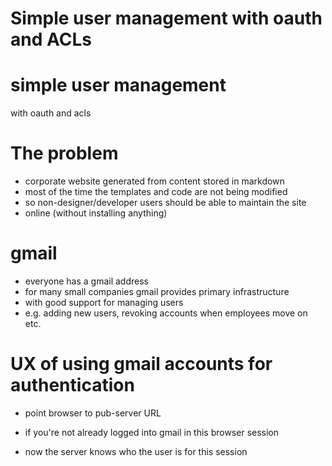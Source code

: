 # Simple user management with oauth and ACLs

# simple user management
with oauth and acls

# The problem
- corporate website generated from content stored in markdown
- most of the time the templates and code are not being modified
- so non-designer/developer users should be able to maintain the site
- online (without installing anything)

# gmail
- everyone has a gmail address
- for many small companies gmail provides primary infrastructure
- with good support for managing users
- e.g. adding new users, revoking accounts when employees move on etc.

# UX of using gmail accounts for authentication
- point browser to pub-server URL

[](/images/pub-server-login.png)

- if you're not already logged into gmail in this browser session

[](/images/google-login.png)

- now the server knows who the user is for this session


#